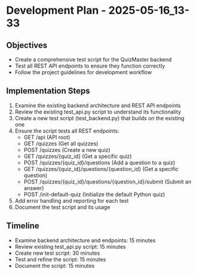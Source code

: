 # Development Plan - 2025-05-16_13-33

## Objectives
- Create a comprehensive test script for the QuizMaster backend
- Test all REST API endpoints to ensure they function correctly
- Follow the project guidelines for development workflow

## Implementation Steps
1. Examine the existing backend architecture and REST API endpoints
2. Review the existing test_api.py script to understand its functionality
3. Create a new test script (test_backend.py) that builds on the existing one
4. Ensure the script tests all REST endpoints:
   - GET /api (API root)
   - GET /quizzes (Get all quizzes)
   - POST /quizzes (Create a new quiz)
   - GET /quizzes/{quiz_id} (Get a specific quiz)
   - POST /quizzes/{quiz_id}/questions (Add a question to a quiz)
   - GET /quizzes/{quiz_id}/questions/{question_id} (Get a specific question)
   - POST /quizzes/{quiz_id}/questions/{question_id}/submit (Submit an answer)
   - POST /init-default-quiz (Initialize the default Python quiz)
5. Add error handling and reporting for each test
6. Document the test script and its usage

## Timeline
- Examine backend architecture and endpoints: 15 minutes
- Review existing test_api.py script: 15 minutes
- Create new test script: 30 minutes
- Test and refine the script: 15 minutes
- Document the script: 15 minutes
